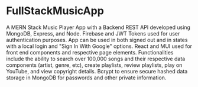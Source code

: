 # FullStackMusicApp

A MERN Stack Music Player App with a Backend REST API developed using MongoDB, Express, and Node.
Firebase and JWT Tokens used for user authentication purposes. App can be used in both signed out and in states with a local login and "Sign In With Google" options.
React and MUI used for front end components and respective page elements.
Functionalities include the ability to search over 100,000 songs and their respective data components (artist, genre, etc), create playlists, review playlists, play on YouTube, and view copyright details.
Bcrypt to ensure secure hashed data storage in MongoDB for passwords and other private information.
